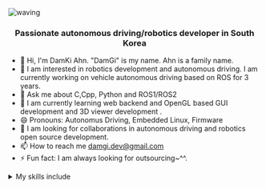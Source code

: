 ![waving](https://capsule-render.vercel.app/api?type=waving&height=200&text=Hi!%20I'm%20DamGi.&fontAlign=70&fontAlignY=40&color=gradient)

<h3 align="center">Passionate autonomous driving/robotics developer in South Korea</h3>

- 👋 Hi, I'm DamKi Ahn. "DamGi" is my name. Ahn is a family name.
- 👀 I am interested in robotics development and autonomous driving. I am currently working on vehicle autonomous driving based on ROS for 3 years.
- 💬 Ask me about C,Cpp, Python and ROS1/ROS2
- 🌱 I am currently learning web backend and OpenGL based GUI development and 3D viewer development .
- 😄 Pronouns: Autonomus Driving, Embedded Linux, Firmware
- 💞️ I am looking for collaborations in autonomous driving and robotics open source development.
- 📫 How to reach me damgi.dev@gmail.com
- ⚡ Fun fact: I am always looking for outsourcing~^^.


<details>
  <summary>My skills include</summary>
  <br>
  <div align=center>
 
  ## Most Used Language
  ![Top Langs](https://github-readme-stats.vercel.app/api/top-langs/?username=DamGi-Ahn&layout=compact)
 
  ## My Skills
 
  ### Language
  <img src="https://raw.githubusercontent.com/devicons/devicon/master/icons/embeddedc/embeddedc-original-wordmark.svg" alt="embeddedc" width="40" height="40" />
  <img src="https://raw.githubusercontent.com/devicons/devicon/master/icons/c/c-original.svg" alt="c" width="40" height="40" />
  <img src="https://raw.githubusercontent.com/devicons/devicon/master/icons/cplusplus/cplusplus-original.svg" alt="cplusplus" width="40" height="40" />
  <img src="https://raw.githubusercontent.com/devicons/devicon/master/icons/python/python-original.svg" alt="python" width="40" height="40" />
 
  ### Framework
  <img src="https://github.com/Damgi-Ahn/Damgi-Ahn/blob/main/assets/icon/ros1-noetic.png" alt="ros1" width="40" height="40" />
  <img src="https://github.com/Damgi-Ahn/Damgi-Ahn/blob/main/assets/icon/ros2-humble.jpeg" alt="ros2" width="40" height="40" />
  
  ### IDE
  <img src="https://raw.githubusercontent.com/devicons/devicon/master/icons/vim/vim-original.svg" alt="vim" width="40" height="40" />
  <img src="https://raw.githubusercontent.com/devicons/devicon/master/icons/vscode/vscode-original.svg" alt="vscode" width="40" height="40" />

  ### Tools
  <img src="https://raw.githubusercontent.com/devicons/devicon/master/icons/git/git-original.svg" alt="git" width="40" height="40" />
  <img src="https://raw.githubusercontent.com/devicons/devicon/master/icons/github/github-original.svg" alt="github" width="40" height="40" />
  <img src="https://raw.githubusercontent.com/devicons/devicon/master/icons/docker/docker-original.svg" alt="docker" width="40" height="40" />
  <img src="https://raw.githubusercontent.com/devicons/devicon/master/icons/confluence/confluence-original.svg" alt="confluence" width="40" height="40" />

  </div>
</details>
